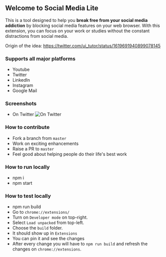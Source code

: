 ## Welcome to Social Media Lite

This is a tool designed to help you **break free from your social media addiction** by blocking social media features on your web browser. With this extension, you can focus on your work or studies without the constant distractions from social media.

Origin of the idea: https://twitter.com/ui_tutor/status/1619691940899078145

### Supports all major platforms
- Youtube
- Twitter
- LinkedIn
- Instagram
- Google Mail

### Screenshots
- On Twitter
![On Twitter]('/screenshots/use-on-twitter.png')


### How to contribute
- Fork a branch from `master`
- Work on exciting enhancements
- Raise a PR to `master` 
- Feel good about helping people do their life's best work

### How to run locally
- npm i
- npm start

### How to test locally
- npm run build
- Go to `chrome://extensions/`
- Turn on `Developer mode` on top-right.
- Select `Load unpacked` from top-left.
- Choose the `build` folder.
- It should show up in `Extensions` 
- You can pin it and see the changes
- After every change you will have to `npm run build` and refresh the changes on `chrome://extensions`.


